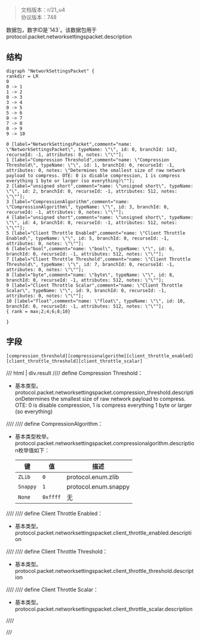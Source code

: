 # <!-- md:samp NetworkSettingsPacket -->

> 文档版本：r/21_u4<br/>协议版本：748

<!-- md:samp NetworkSettingsPacket -->数据包，数字ID是`143`。该数据包用于protocol.packet.networksettingspacket.description

## 结构

```viz
digraph "NetworkSettingsPacket" {
rankdir = LR
0
0 -> 1
1 -> 2
0 -> 3
3 -> 4
0 -> 5
5 -> 6
0 -> 7
7 -> 8
0 -> 9
9 -> 10

0 [label="NetworkSettingsPacket",comment="name: \"NetworkSettingsPacket\", typeName: \"\", id: 0, branchId: 143, recurseId: -1, attributes: 0, notes: \"\""];
1 [label="Compression Threshold",comment="name: \"Compression Threshold\", typeName: \"\", id: 1, branchId: 0, recurseId: -1, attributes: 0, notes: \"Determines the smallest size of raw network payload to compress. OTE: 0 is disable compression, 1 is compress everything 1 byte or larger (so everything)\""];
2 [label="unsigned short",comment="name: \"unsigned short\", typeName: \"\", id: 2, branchId: 0, recurseId: -1, attributes: 512, notes: \"\""];
3 [label="CompressionAlgorithm",comment="name: \"CompressionAlgorithm\", typeName: \"\", id: 3, branchId: 0, recurseId: -1, attributes: 0, notes: \"\""];
4 [label="unsigned short",comment="name: \"unsigned short\", typeName: \"\", id: 4, branchId: 0, recurseId: -1, attributes: 512, notes: \"\""];
5 [label="Client Throttle Enabled",comment="name: \"Client Throttle Enabled\", typeName: \"\", id: 5, branchId: 0, recurseId: -1, attributes: 0, notes: \"\""];
6 [label="bool",comment="name: \"bool\", typeName: \"\", id: 6, branchId: 0, recurseId: -1, attributes: 512, notes: \"\""];
7 [label="Client Throttle Threshold",comment="name: \"Client Throttle Threshold\", typeName: \"\", id: 7, branchId: 0, recurseId: -1, attributes: 0, notes: \"\""];
8 [label="byte",comment="name: \"byte\", typeName: \"\", id: 8, branchId: 0, recurseId: -1, attributes: 512, notes: \"\""];
9 [label="Client Throttle Scalar",comment="name: \"Client Throttle Scalar\", typeName: \"\", id: 9, branchId: 0, recurseId: -1, attributes: 0, notes: \"\""];
10 [label="float",comment="name: \"float\", typeName: \"\", id: 10, branchId: 0, recurseId: -1, attributes: 512, notes: \"\""];
{ rank = max;2;4;6;8;10}

}

```

## 字段

```title='NetworkSettingsPacket'
[compression_threshold][compressionalgorithm][client_throttle_enabled][client_throttle_threshold][client_throttle_scalar]
```

/// html | div.result
//// define
Compression Threshold：<!-- md:samp unsigned short -->

- 基本类型。protocol.packet.networksettingspacket.compression_threshold.descriptionDetermines the smallest size of raw network payload to compress. OTE: 0 is disable compression, 1 is compress everything 1 byte or larger (so everything)


////
//// define
CompressionAlgorithm：<!-- md:samp unsigned short -->

- 基本类型枚举。protocol.packet.networksettingspacket.compressionalgorithm.description枚举值如下：

  |键|值|描述|
  |---|---|---|
  |`ZLib`|`0`|protocol.enum.zlib|
  |`Snappy`|`1`|protocol.enum.snappy|
  |`None`|`0xffff`|无|



////
//// define
Client Throttle Enabled：<!-- md:samp bool -->

- 基本类型。protocol.packet.networksettingspacket.client_throttle_enabled.description


////
//// define
Client Throttle Threshold：<!-- md:samp byte -->

- 基本类型。protocol.packet.networksettingspacket.client_throttle_threshold.description


////
//// define
Client Throttle Scalar：<!-- md:samp float -->

- 基本类型。protocol.packet.networksettingspacket.client_throttle_scalar.description


////

///

